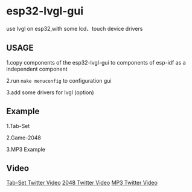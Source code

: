 # esp32-lvgl-gui

use lvgl on esp32,with some lcd、touch device drivers

## USAGE

1.copy components of the esp32-lvgl-gui to components of esp-idf as a independent component

2.run `make menuconfig` to configuration gui

3.add some drivers for lvgl (option)

## Example

1.Tab-Set

2.Game-2048

3.MP3 Example

## Video

[Tab-Set Twitter Video](https://twitter.com/InfiniteYuan/status/1031745706862637056)
[2048 Twitter Video](https://twitter.com/InfiniteYuan/status/1048106496649641985)
[MP3 Twitter Video](https://twitter.com/InfiniteYuan/status/1063739310275350528)
